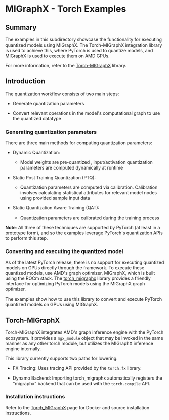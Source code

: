 # MIGraphX - Torch Examples

## Summary
The examples in this subdirectory showcase the functionality for executing quantized models using MIGraphX. The Torch-MIGraphX integration library is used to achieve this, where PyTorch is used to quantize models, and MIGraphX is used to execute them on AMD GPUs.

For more information, refer to the [Torch-MIGraphX](https://github.com/ROCmSoftwarePlatform/torch_migraphx/tree/master) library.

## Introduction

The quantization workflow consists of two main steps:

- Generate quantization parameters

- Convert relevant operations in the model's computational graph to use the quantized datatype

### Generating quantization parameters

There are three main methods for computing quantization parameters:

- Dynamic Quantization:
    - Model weights are pre-quantized , input/activation quantization parameters are computed dynamically at runtime

- Static Post Training Quantization (PTQ):
    - Quantization parameters are computed via calibration. Calibration involves calculating statistical attributes for relevant model nodes using provided sample input data

- Static Quantization Aware Training (QAT):
  - Quantization parameters are calibrated during the training process

**Note**: All three of these techniques are supported by PyTorch (at least in a prototype form), and so the examples leverage PyTorch's quantization APIs to perform this step.

### Converting and executing the quantized model
As of the latest PyTorch release, there is no support for executing quantized models on GPUs directly through the framework. To execute these quantized models, use AMD's graph optimizer, MIGraphX, which is built using the ROCm stack. The [torch_migraphx](https://github.com/ROCmSoftwarePlatform/torch_migraphx) library provides a friendly interface for optimizing PyTorch models using the MIGraphX graph optimizer.

The examples show how to use this library to convert and execute PyTorch quantized models on GPUs using MIGraphX.

## Torch-MIGraphX

Torch-MIGraphX integrates AMD's graph inference engine with the PyTorch ecosystem. It provides a `mgx_module` object that may be invoked in the same manner as any other torch module, but utilizes the MIGraphX inference engine internally.

This library currently supports two paths for lowering:

- FX Tracing: Uses tracing API provided by the `torch.fx` library.

- Dynamo Backend: Importing torch_migraphx automatically registers the "migraphx" backend that can be used with the `torch.compile` API.

### Installation instructions

Refer to the [Torch_MIGraphX](https://github.com/ROCmSoftwarePlatform/torch_migraphx/blob/master/README.md) page for Docker and source installation instructions.

